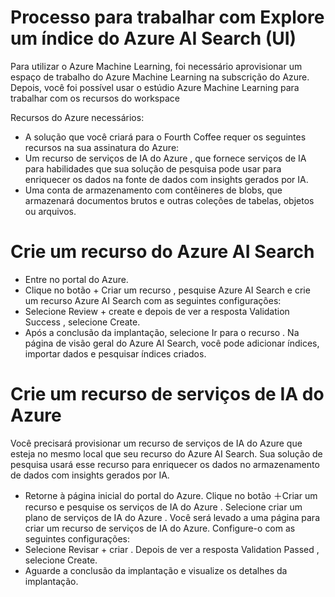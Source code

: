 # Processo para trabalhar com Explore um índice do Azure AI Search (UI)

Para utilizar o Azure Machine Learning, foi necessário aprovisionar um espaço de trabalho do Azure Machine Learning na subscrição do Azure. Depois, você foi possível usar o estúdio Azure Machine Learning para trabalhar com os recursos do workspace

Recursos do Azure necessários:

* A solução que você criará para o Fourth Coffee requer os seguintes recursos na sua assinatura do Azure:
* Um recurso de serviços de IA do Azure , que fornece serviços de IA para habilidades que sua solução de pesquisa pode usar para enriquecer os dados na fonte de dados com insights gerados por IA.
* Uma conta de armazenamento com contêineres de blobs, que armazenará documentos brutos e outras coleções de tabelas, objetos ou arquivos.

# Crie um recurso do Azure AI Search

* Entre no portal do Azure.
* Clique no botão + Criar um recurso , pesquise Azure AI Search e crie um recurso Azure AI Search com as seguintes configurações:
* Selecione Review + create e depois de ver a resposta Validation Success , selecione Create.
* Após a conclusão da implantação, selecione Ir para o recurso . Na página de visão geral do Azure AI Search, você pode adicionar índices, importar dados e pesquisar índices criados.

# Crie um recurso de serviços de IA do Azure

Você precisará provisionar um recurso de serviços de IA do Azure que esteja no mesmo local que seu recurso do Azure AI Search. Sua solução de pesquisa usará esse recurso para enriquecer os dados no armazenamento de dados com insights gerados por IA.

* Retorne à página inicial do portal do Azure. Clique no botão ＋Criar um recurso e pesquise os serviços de IA do Azure . Selecione criar um plano de serviços de IA do Azure . Você será levado a uma página para criar um recurso de serviços de IA do Azure. Configure-o com as seguintes configurações:
* Selecione Revisar + criar . Depois de ver a resposta Validation Passed , selecione Create.
* Aguarde a conclusão da implantação e visualize os detalhes da implantação.
